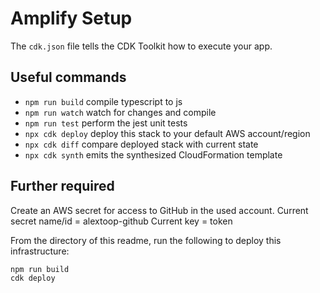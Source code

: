 # Amplify Setup

The `cdk.json` file tells the CDK Toolkit how to execute your app.

## Useful commands

 * `npm run build`   compile typescript to js
 * `npm run watch`   watch for changes and compile
 * `npm run test`    perform the jest unit tests
 * `npx cdk deploy`      deploy this stack to your default AWS account/region
 * `npx cdk diff`        compare deployed stack with current state
 * `npx cdk synth`       emits the synthesized CloudFormation template


## Further required

Create an AWS secret for access to GitHub in the used account.
Current secret name/id = alextoop-github
Current key = token

From the directory of this readme, run the following to deploy this infrastructure:
```
npm run build
cdk deploy
```